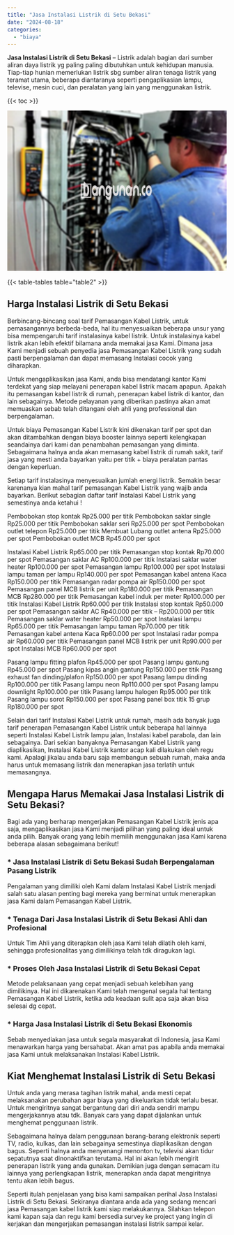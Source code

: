 ```yaml
---
title: "Jasa Instalasi Listrik di Setu Bekasi"
date: "2024-08-18"
categories: 
  - "biaya"
---
```


**Jasa Instalasi Listrik di Setu Bekasi** – Listrik adalah bagian dari sumber aliran daya listrik yg paling paling dibutuhkan untuk kehidupan manusia. Tiap-tiap hunian memerlukan listrik sbg sumber aliran tenaga listrik yang teramat utama, beberapa diantaranya seperti pengaplikasian lampu, televise, mesin cuci, dan peralatan yang lain yang menggunakan listrik.

{{< toc >}}

![Jasa Instalasi Listrik di Setu Bekasi](/images/instalasi-listrik-murah24.png)

{{< table-tables table="table2" >}}

## Harga Instalasi Listrik di Setu Bekasi

Berbincang-bincang soal tarif Pemasangan Kabel Listrik, untuk pemasangannya berbeda-beda, hal itu menyesuaikan beberapa unsur yang bisa mempengaruhi tarif instalasinya kabel listrik. Untuk instalasinya kabel listrik akan lebih efektif bilamana anda memakai jasa Kami. Dimana jasa Kami menjadi sebuah penyedia jasa Pemasangan Kabel Listrik yang sudah pasti berpengalaman dan dapat memasang Instalasi cocok yang diharapkan.

Untuk mengaplikasikan jasa Kami, anda bisa mendatangi kantor Kami terdekat yang siap melayani penerapan kabel listrik macam apapun. Apakah itu pemasangan kabel listrik di rumah, penerapan kabel listrik di kantor, dan lain sebagainya. Metode pelayanan yang diberikan pastinya akan amat memuaskan sebab telah ditangani oleh ahli yang professional dan berpengalaman.

Untuk biaya Pemasangan Kabel Listrik kini dikenakan tarif per spot dan akan ditambahkan dengan biaya booster lainnya seperti kelengkapan seandainya dari kami dan penambahan pemasangan yang diminta. Sebagaimana halnya anda akan memasang kabel listrik di rumah sakit, tarif jasa yang mesti anda bayarkan yaitu per titik + biaya peralatan pantas dengan keperluan.

Setiap tarif instalasinya menyesuaikan jumlah energi listrik. Semakin besar karenanya kian mahal tarif pemasangan Kabel Listrik yang wajib anda bayarkan. Berikut sebagian daftar tarif Instalasi Kabel Listrik yang semestinya anda ketahui !

Pembobokan stop kontak Rp25.000 per titik Pembobokan saklar single Rp25.000 per titik Pembobokan saklar seri Rp25.000 per spot Pembobokan outlet telepon Rp25.000 per titik Membuat Lubang outlet antena Rp25.000 per spot Pembobokan outlet MCB Rp45.000 per spot

Instalasi Kabel Listrik Rp65.000 per titik Pemasangan stop kontak Rp70.000 per spot Pemasangan saklar AC Rp100.000 per titik Instalasi saklar water heater Rp100.000 per spot Pemasangan lampu Rp100.000 per spot Instalasi lampu taman per lampu Rp140.000 per spot Pemasangan kabel antena Kaca Rp150.000 per titik Pemasangan radar pompa air Rp150.000 per spot Pemasangan panel MCB listrik per unit Rp180.000 per titik Pemasangan MCB Rp280.000 per titik Pemasangan kabel induk per meter Rp100.000 per titik Instalasi Kabel Listrik Rp60.000 per titik Instalasi stop kontak Rp50.000 per spot Pemasangan saklar AC Rp40.000 per titik – Rp200.000 per titik Pemasangan saklar water heater Rp50.000 per spot Instalasi lampu Rp65.000 per titik Pemasangan lampu taman Rp70.000 per titik Pemasangan kabel antena Kaca Rp60.000 per spot Instalasi radar pompa air Rp60.000 per titik Pemasangan panel MCB listrik per unit Rp90.000 per spot Instalasi MCB Rp60.000 per spot

Pasang lampu fitting plafon Rp45.000 per spot Pasang lampu gantung Rp45.000 per spot Pasang kipas angin gantung Rp150.000 per titik Pasang exhaust fan dinding/plafon Rp150.000 per spot Pasang lampu dinding Rp100.000 per titik Pasang lampu neon Rp110.000 per spot Pasang lampu downlight Rp100.000 per titik Pasang lampu halogen Rp95.000 per titik Pasang lampu sorot Rp150.000 per spot Pasang panel box titik 15 grup Rp180.000 per spot

Selain dari tarif Instalasi Kabel Listrik untuk rumah, masih ada banyak juga tarif penerapan Pemasangan Kabel Listrik untuk beberapa hal lainnya seperti Instalasi Kabel Listrik lampu jalan, Instalasi kabel parabola, dan lain sebagainya. Dari sekian banyaknya Pemasangan Kabel Listrik yang diaplikasikan, Instalasi Kabel Listrik kantor acap kali dilakukan oleh regu kami. Apalagi jikalau anda baru saja membangun sebuah rumah, maka anda harus untuk memasang listrik dan menerapkan jasa terlatih untuk memasangnya.

## Mengapa Harus Memakai Jasa Instalasi Listrik di Setu Bekasi?

Bagi ada yang berharap mengerjakan Pemasangan Kabel Listrik jenis apa saja, mengaplikasikan jasa Kami menjadi pilihan yang paling ideal untuk anda pilih. Banyak orang yang lebih memilih menggunakan jasa Kami karena beberapa alasan sebagaimana berikut!

### \* Jasa Instalasi Listrik di Setu Bekasi Sudah Berpengalaman Pasang Listrik

Pengalaman yang dimiliki oleh Kami dalam Instalasi Kabel Listrik menjadi salah satu alasan penting bagi mereka yang berminat untuk menerapkan jasa Kami dalam Pemasangan Kabel Listrik.

### \* Tenaga Dari Jasa Instalasi Listrik di Setu Bekasi Ahli dan Profesional

Untuk Tim Ahli yang diterapkan oleh jasa Kami telah dilatih oleh kami, sehingga profesionalitas yang dimilikinya telah tdk diragukan lagi.

### \* Proses Oleh Jasa Instalasi Listrik di Setu Bekasi Cepat

Metode pelaksanaan yang cepat menjadi sebuah kelebihan yang dimilikinya. Hal ini dikarenakan Kami telah mengenal segala hal tentang Pemasangan Kabel Listrik, ketika ada keadaan sulit apa saja akan bisa selesai dg cepat.

### \* Harga Jasa Instalasi Listrik di Setu Bekasi Ekonomis

Sebab menyediakan jasa untuk segala masyarakat di Indonesia, jasa Kami menawarkan harga yang bersahabat. Akan amat pas apabila anda memakai jasa Kami untuk melaksanakan Instalasi Kabel Listrik.

## Kiat Menghemat Instalasi Listrik di Setu Bekasi


Untuk anda yang merasa tagihan listrik mahal, anda mesti cepat melaksanakan perubahan agar biaya yang dikeluarkan tidak terlalu besar. Untuk mengiritnya sangat bergantung dari diri anda sendiri mampu mengerjakannya atau tdk. Banyak cara yang dapat dijalankan untuk menghemat penggunaan listrik.

Sebagaimana halnya dalam penggunaan barang-barang elektronik seperti TV, radio, kulkas, dan lain sebagainya semestinya diaplikasikan dengan bagus. Seperti halnya anda menyenangi menonton tv, televisi akan tidur sepatutnya saat dinonaktifkan terutama. Hal ini akan lebih mengirit penerapan listrik yang anda gunakan. Demikian juga dengan semacam itu lainnya yang perlengkapan listrik, menerapkan anda dapat mengiritnya tentu akan lebih bagus.

Seperti itulah penjelasan yang bisa kami sampaikan perihal Jasa Instalasi Listrik di Setu Bekasi. Sekiranya diantara anda ada yang sedang mencari jasa Pemasangan kabel listrik kami siap melakukannya. Silahkan telepon kami kapan saja dan regu kami bersedia survey ke project yang ingin di kerjakan dan mengerjakan pemasangan instalasi listrik sampai kelar.
